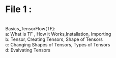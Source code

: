 <h1>File 1 :</h1> </br>
  Basics_TensorFlow(TF): </br>
  a: What is TF , How it Works,Installation, Importing  </br>
  b: Tensor, Creating Tensors, Shape of Tensors  </br>
  c: Changing Shapes of Tensors, Types of Tensors </br>
  d: Evalvating Tensors </br>
 </br>
